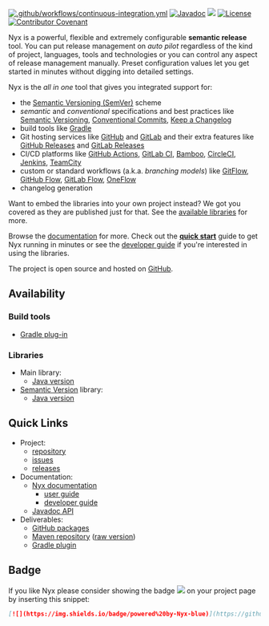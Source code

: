 [![.github/workflows/continuous-integration.yml](https://github.com/mooltiverse/nyx/actions/workflows/continuous-integration.yml/badge.svg?branch=master)](https://github.com/mooltiverse/nyx/actions/workflows/continuous-integration.yml) 
[![Javadoc](https://javadoc.io/badge2/com.mooltiverse.oss.nyx/java/Javadoc.svg)](https://javadoc.io/doc/com.mooltiverse.oss.nyx/java) 
[![](https://img.shields.io/badge/powered%20by-Nyx-blue)](https://github.com/mooltiverse/nyx) 
[![License](https://img.shields.io/badge/License-Apache%202.0-grey.svg)](LICENSE.md) [![Contributor Covenant](https://img.shields.io/badge/Contributor%20Covenant-v2.0%20adopted-grey.svg)](CODE_OF_CONDUCT.md)

Nyx is a powerful, flexible and extremely configurable **semantic release** tool. You can put release management on *auto pilot* regardless of the kind of project, languages, tools and technologies or you can control any aspect of release management manually. Preset configuration values let you get started in minutes without digging into detailed settings.

Nyx is the *all in one* tool that gives you integrated support for:

* the [Semantic Versioning (SemVer)](https://semver.org/) scheme
* *semantic* and *conventional* specifications and best practices like [Semantic Versioning](https://semver.org/), [Conventional Commits](https://www.conventionalcommits.org/), [Keep a Changelog](https://keepachangelog.com/)
* build tools like [Gradle](https://gradle.org/)
* Git hosting services like [GitHub](https://github.com/) and [GitLab](https://gitlab.com/) and their extra features like [GitHub Releases](https://docs.github.com/en/github/administering-a-repository/about-releases) and [GitLab Releases](https://docs.gitlab.com/ee/user/project/releases/)
* CI/CD platforms like [GitHub Actions](https://docs.github.com/en/free-pro-team@latest/actions/guides/about-continuous-integration), [GitLab CI](https://docs.gitlab.com/ee/ci/), [Bamboo](https://www.atlassian.com/software/bamboo), [CircleCI](https://circleci.com/), [Jenkins](https://www.jenkins.io/), [TeamCity](https://www.jetbrains.com/teamcity/)
* custom or standard workflows (a.k.a. *branching models*) like [GitFlow](https://nvie.com/posts/a-successful-git-branching-model/), [GitHub Flow](https://help.github.com/en/github/collaborating-with-issues-and-pull-requests/github-flow), [GitLab Flow](https://docs.gitlab.com/ee/topics/gitlab_flow.html), [OneFlow](https://www.endoflineblog.com/oneflow-a-git-branching-model-and-workflow)
* changelog generation

Want to embed the libraries into your own project instead? We got you covered as they are published just for that. See the [available libraries](#libraries) for more.

Browse the [documentation](https://mooltiverse.github.io/nyx/) for more. Check out the [**quick start**](https://mooltiverse.github.io/nyx/guide/user/quick-start/) guide to get Nyx running in minutes or see the [developer guide](https://mooltiverse.github.io/nyx/guide/developer/) if you're interested in using the libraries.

The project is open source and hosted on [GitHub](https://github.com/mooltiverse/nyx).

## Availability

### Build tools

* [Gradle plug-in](https://plugins.gradle.org/plugin/com.mooltiverse.oss.nyx)

### Libraries

* Main library:
  * [Java version](https://mooltiverse.github.io/nyx/guide/developer/java/nyx-main/)
* [Semantic Version](https://semver.org/) library:
  * [Java version](https://mooltiverse.github.io/nyx/guide/developer/java/semantic-version/)

## Quick Links

* Project:
  * [repository](https://github.com/mooltiverse/nyx)
  * [issues](https://github.com/mooltiverse/nyx/issues)
  * [releases](https://github.com/mooltiverse/nyx/releases)
* Documentation:
  * [Nyx documentation](https://mooltiverse.github.io/nyx/)
    * [user guide](https://mooltiverse.github.io/nyx/guide/user/)
    * [developer guide](https://mooltiverse.github.io/nyx/guide/developer/)
  * [Javadoc API](https://javadoc.io/doc/com.mooltiverse.oss.nyx/java)
* Deliverables:
  * [GitHub packages](https://github.com/mooltiverse/nyx/packages)
  * [Maven repository](https://search.maven.org/search?q=g:com.mooltiverse.oss.nyx) ([raw version](https://repo.maven.apache.org/maven2/com/mooltiverse/oss/nyx/))
  * [Gradle plugin](https://plugins.gradle.org/plugin/com.mooltiverse.oss.nyx)

## Badge

If you like Nyx please consider showing the badge [![](https://img.shields.io/badge/powered%20by-Nyx-blue)](https://github.com/mooltiverse/nyx) on your project page by inserting this snippet:

```md
[![](https://img.shields.io/badge/powered%20by-Nyx-blue)](https://github.com/mooltiverse/nyx)
```

